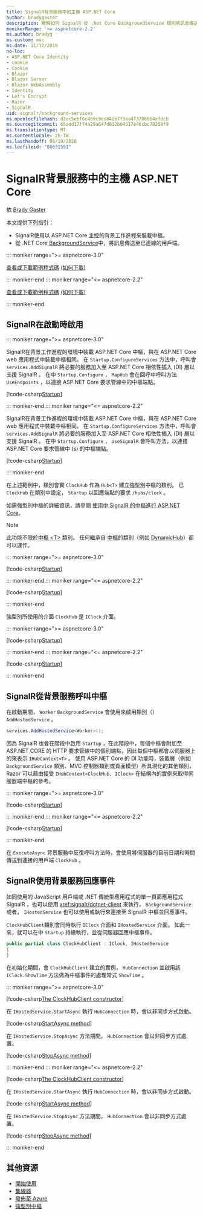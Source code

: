 ```yaml
---
title: SignalR背景服務中的主機 ASP.NET Core
author: bradygaster
description: 瞭解如何 SignalR 從 .Net Core BackgroundService 類別將訊息傳送至用戶端。
monikerRange: '>= aspnetcore-2.2'
ms.author: bradyg
ms.custom: mvc
ms.date: 11/12/2019
no-loc:
- ASP.NET Core Identity
- cookie
- Cookie
- Blazor
- Blazor Server
- Blazor WebAssembly
- Identity
- Let's Encrypt
- Razor
- SignalR
uid: signalr/background-services
ms.openlocfilehash: d2ac5ebf6c469c9ec842e7f3ea4f37069b4efdcb
ms.sourcegitcommit: 65add17f74a29a647d812b04517e46cbc78258f9
ms.translationtype: MT
ms.contentlocale: zh-TW
ms.lasthandoff: 08/19/2020
ms.locfileid: "88631591"
---
```

# <a name="host-aspnet-core-no-locsignalr-in-background-services"></a>SignalR背景服務中的主機 ASP.NET Core

依 [Brady Gaster](https://twitter.com/bradygaster)

本文提供下列指引：

* SignalR使用以 ASP.NET Core 主控的背景工作進程來裝載中樞。
* 從 .NET Core [BackgroundService](xref:Microsoft.Extensions.Hosting.BackgroundService)中，將訊息傳送至已連線的用戶端。

::: moniker range=">= aspnetcore-3.0"

[查看或下載範例程式碼](https://github.com/dotnet/AspNetCore.Docs/tree/master/aspnetcore/signalr/background-service/samples/3.x) [ (如何下載) ](xref:index#how-to-download-a-sample)

::: moniker-end
::: moniker range="<= aspnetcore-2.2"

[查看或下載範例程式碼](https://github.com/dotnet/AspNetCore.Docs/tree/master/aspnetcore/signalr/background-service/samples/2.2) [ (如何下載) ](xref:index#how-to-download-a-sample)

::: moniker-end

## <a name="enable-no-locsignalr-in-startup"></a>SignalR在啟動時啟用

::: moniker range=">= aspnetcore-3.0"

SignalR在背景工作進程的環境中裝載 ASP.NET Core 中樞，與在 ASP.NET Core web 應用程式中裝載中樞相同。 在 `Startup.ConfigureServices` 方法中，呼叫會 `services.AddSignalR` 將必要的服務加入至 ASP.NET Core 相依性插入 (DI) 層以支援 SignalR 。 在中 `Startup.Configure` ， `MapHub` 會在回呼中呼叫方法 `UseEndpoints` ，以連接 ASP.NET Core 要求管線中的中樞端點。

[!code-csharp[Startup](background-service/samples/3.x/Server/Startup.cs?name=Startup)]

::: moniker-end
::: moniker range="<= aspnetcore-2.2"

SignalR在背景工作進程的環境中裝載 ASP.NET Core 中樞，與在 ASP.NET Core web 應用程式中裝載中樞相同。 在 `Startup.ConfigureServices` 方法中，呼叫會 `services.AddSignalR` 將必要的服務加入至 ASP.NET Core 相依性插入 (DI) 層以支援 SignalR 。 在中 `Startup.Configure` ， `UseSignalR` 會呼叫方法，以連接 ASP.NET Core 要求管線中 (s) 的中樞端點。

[!code-csharp[Startup](background-service/samples/2.2/Server/Startup.cs?name=Startup)]

::: moniker-end

在上述範例中，類別會實 `ClockHub` 作為 `Hub<T>` 建立強型別中樞的類別。 已 `ClockHub` 在類別中設定， `Startup` 以回應端點的要求 `/hubs/clock` 。

如需強型別中樞的詳細資訊，請參閱 [使用中 SignalR 的中樞進行 ASP.NET Core](xref:signalr/hubs#strongly-typed-hubs)。

> [!NOTE]
> 此功能不限於[中樞 \<T> ](xref:Microsoft.AspNetCore.SignalR.Hub`1)類別。 任何繼承自 [中樞](xref:Microsoft.AspNetCore.SignalR.Hub)的類別（例如 [DynamicHub](xref:Microsoft.AspNetCore.SignalR.DynamicHub)）都可以運作。

::: moniker range=">= aspnetcore-3.0"

[!code-csharp[Startup](background-service/samples/3.x/Server/ClockHub.cs?name=ClockHub)]

::: moniker-end
::: moniker range="<= aspnetcore-2.2"

[!code-csharp[Startup](background-service/samples/2.2/Server/ClockHub.cs?name=ClockHub)]

::: moniker-end

強型別所使用的介面 `ClockHub` 是 `IClock` 介面。

::: moniker range=">= aspnetcore-3.0"

[!code-csharp[Startup](background-service/samples/3.x/HubServiceInterfaces/IClock.cs?name=IClock)]

::: moniker-end
::: moniker range="<= aspnetcore-2.2"

[!code-csharp[Startup](background-service/samples/2.2/HubServiceInterfaces/IClock.cs?name=IClock)]

::: moniker-end

## <a name="call-a-no-locsignalr-hub-from-a-background-service"></a>SignalR從背景服務呼叫中樞

在啟動期間， `Worker` `BackgroundService` 會使用來啟用類別（） `AddHostedService` 。

```csharp
services.AddHostedService<Worker>();
```

因為 SignalR 也會在階段中啟用 `Startup` ，在此階段中，每個中樞會附加至 ASP.NET CORE 的 HTTP 要求管線中的個別端點，因此每個中樞都會以伺服器上的來表示 `IHubContext<T>` 。 使用 ASP.NET Core 的 DI 功能時，裝載層（例如 `BackgroundService` 類別、MVC 控制器類別或頁面模型）所具現化的其他類別， Razor 可以藉由接受 `IHubContext<ClockHub, IClock>` 在結構內的實例來取得伺服器端中樞的參考。

::: moniker range=">= aspnetcore-3.0"

[!code-csharp[Startup](background-service/samples/3.x/Server/Worker.cs?name=Worker)]

::: moniker-end
::: moniker range="<= aspnetcore-2.2"

[!code-csharp[Startup](background-service/samples/2.2/Server/Worker.cs?name=Worker)]

::: moniker-end

在 `ExecuteAsync` 背景服務中反復呼叫方法時，會使用將伺服器的目前日期和時間傳送到連接的用戶端 `ClockHub` 。

## <a name="react-to-no-locsignalr-events-with-background-services"></a>SignalR使用背景服務回應事件

如同使用的 JavaScript 用戶端或 .NET 傳統型應用程式的單一頁面應用程式 SignalR ，也可以使用 <xref:signalr/dotnet-client> 來執行， `BackgroundService` 或者， `IHostedService` 也可以使用或執行來連接至 SignalR 中樞並回應事件。

`ClockHubClient`類別會同時執行 `IClock` 介面和 `IHostedService` 介面。 如此一來，就可以在中 `Startup` 持續執行，並從伺服器回應中樞事件。

```csharp
public partial class ClockHubClient : IClock, IHostedService
{
}
```

在初始化期間，會 `ClockHubClient` 建立的實例， `HubConnection` 並啟用該 `IClock.ShowTime` 方法做為中樞事件的處理常式 `ShowTime` 。

::: moniker range=">= aspnetcore-3.0"

[!code-csharp[The ClockHubClient constructor](background-service/samples/3.x/Clients.ConsoleTwo/ClockHubClient.cs?name=ClockHubClientCtor)]

在 `IHostedService.StartAsync` 執行 `HubConnection` 時，會以非同步方式啟動。

[!code-csharp[StartAsync method](background-service/samples/3.x/Clients.ConsoleTwo/ClockHubClient.cs?name=StartAsync)]

在 `IHostedService.StopAsync` 方法期間， `HubConnection` 會以非同步方式處置。

[!code-csharp[StopAsync method](background-service/samples/3.x/Clients.ConsoleTwo/ClockHubClient.cs?name=StopAsync)]

::: moniker-end
::: moniker range="<= aspnetcore-2.2"

[!code-csharp[The ClockHubClient constructor](background-service/samples/2.2/Clients.ConsoleTwo/ClockHubClient.cs?name=ClockHubClientCtor)]

在 `IHostedService.StartAsync` 執行 `HubConnection` 時，會以非同步方式啟動。

[!code-csharp[StartAsync method](background-service/samples/2.2/Clients.ConsoleTwo/ClockHubClient.cs?name=StartAsync)]

在 `IHostedService.StopAsync` 方法期間， `HubConnection` 會以非同步方式處置。

[!code-csharp[StopAsync method](background-service/samples/2.2/Clients.ConsoleTwo/ClockHubClient.cs?name=StopAsync)]

::: moniker-end

## <a name="additional-resources"></a>其他資源

* [開始使用](xref:tutorials/signalr)
* [集線器](xref:signalr/hubs)
* [發佈至 Azure](xref:signalr/publish-to-azure-web-app)
* [強型別中樞](xref:signalr/hubs#strongly-typed-hubs)
